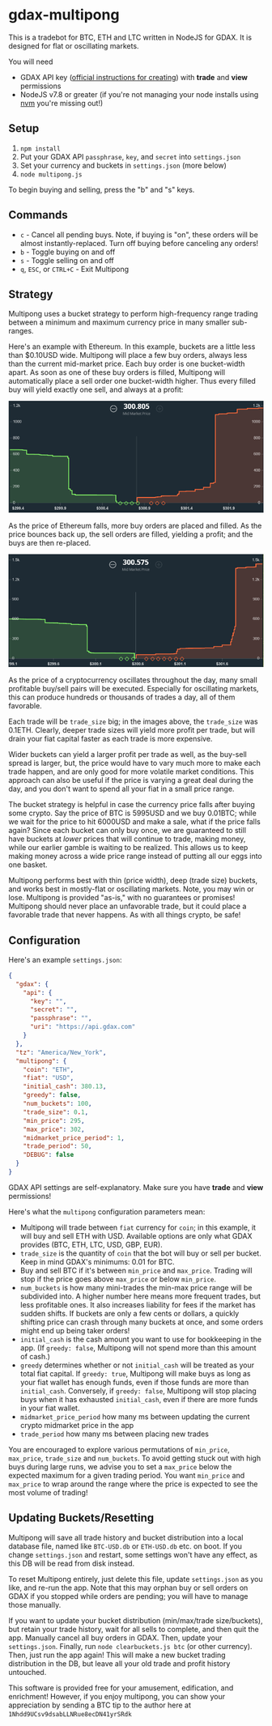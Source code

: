 # gdax-multipong
This is a tradebot for BTC, ETH and LTC written in NodeJS for GDAX.  It is designed for flat or oscillating markets.

You will need
*  GDAX API key ([official instructions for creating](https://support.gdax.com/customer/en/portal/articles/2425383-how-can-i-create-an-api-key-for-gdax-)) with **trade** and **view** permissions
*  NodeJS v7.8 or greater (if you're not managing your node installs using [nvm](https://github.com/creationix/nvm) you're missing out!)

## Setup
1.  `npm install`
1.  Put your GDAX API `passphrase`, `key`, and `secret` into `settings.json`
1.  Set your currency and buckets in `settings.json` (more below)
1.  `node multipong.js`

To begin buying and selling, press the "b" and "s" keys.

## Commands
*  `c` - Cancel all pending buys.  Note, if buying is "on", these orders will be almost instantly-replaced.  Turn off buying before canceling any orders!
*  `b` - Toggle buying on and off
*  `s` - Toggle selling on and off
*  `q`, `ESC`, or `CTRL+C` - Exit Multipong

## Strategy
Multipong uses a bucket strategy to perform high-frequency range trading between a minimum and maximum currency price in many smaller sub-ranges.

Here's an example with Ethereum.  In this example, buckets are a little less than $0.10USD wide.  Multipong will place a few buy orders, always less than the current mid-market price.  Each buy order is one bucket-width apart.  As soon as one of these buy orders is filled, Multipong will automatically place a sell order one bucket-width higher.  Thus every filled buy will yield exactly one sell, and always at a profit:

![](multipong-eth-1.PNG)

As the price of Ethereum falls, more buy orders are placed and filled.  As the price bounces back up, the sell orders are filled, yielding a profit; and the buys are then re-placed.

![](multipong-eth-2.PNG)

As the price of a cryptocurrency oscillates throughout the day, many small profitable buy/sell pairs will be executed.  Especially for oscillating markets, this can produce hundreds or thousands of trades a day, all of them favorable.

Each trade will be `trade_size` big; in the images above, the `trade_size` was 0.1ETH.  Clearly, deeper trade sizes will yield more profit per trade, but will drain your fiat capital faster as each trade is more expensive.

Wider buckets can yield a larger profit per trade as well, as the buy-sell spread is larger, but, the price would have to vary much more to make each trade happen, and are only good for more volatile market conditions.  This approach can also be useful if the price is varying a great deal during the day, and you don't want to spend all your fiat in a small price range.

The bucket strategy is helpful in case the currency price falls after buying some crypto.  Say the price of BTC is 5995USD and we buy 0.01BTC; while we wait for the price to hit 6000USD and make a sale, what if the price falls again?  Since each bucket can only buy once, we are guaranteed to still have buckets at *lower* prices that will continue to trade, making money, while our earlier gamble is waiting to be realized.  This allows us to keep making money across a wide price range instead of putting all our eggs into one basket.

Multipong performs best with thin (price width), deep (trade size) buckets, and works best in mostly-flat or oscillating markets.  Note, you may win or lose.  Multipong is provided "as-is," with no guarantees or promises!  Multipong should never place an unfavorable trade, but it could place a favorable trade that never happens.  As with all things crypto, be safe!

## Configuration
Here's an example `settings.json`:
```json
{
  "gdax": {
    "api": {
      "key": "",
      "secret": "",
      "passphrase": "",
      "uri": "https://api.gdax.com"
    }
  },
  "tz": "America/New_York",
  "multipong": {
    "coin": "ETH",
    "fiat": "USD",
    "initial_cash": 380.13,
    "greedy": false,
    "num_buckets": 100,
    "trade_size": 0.1,
    "min_price": 295,
    "max_price": 302,
    "midmarket_price_period": 1,
    "trade_period": 50,
    "DEBUG": false
  }
}
```

GDAX API settings are self-explanatory.  Make sure you have **trade** and **view** permissions!

Here's what the `multipong` configuration parameters mean:

*  Multipong will trade between `fiat` currency for `coin`; in this example, it will buy and sell ETH with USD.  Available options are only what GDAX provides (BTC, ETH, LTC, USD, GBP, EUR).
*  `trade_size` is the quantity of `coin` that the bot will buy or sell per bucket.  Keep in mind GDAX's minimums: 0.01 for BTC.
*  Buy and sell BTC if it's between `min_price` and `max_price`.  Trading will stop if the price goes above `max_price` or below `min_price`.
*  `num_buckets` is how many mini-trades the min-max price range will be subdivided into.  A higher number here means more frequent trades, but less profitable ones.  It also increases liability for fees if the market has sudden shifts.  If buckets are only a few cents or dollars, a quickly shifting price can crash through many buckets at once, and some orders might end up being taker orders!
*  `initial_cash` is the cash amount you want to use for bookkeeping in the app.  (If `greedy: false`, Multipong will not spend more than this amount of cash.)
*  `greedy` determines whether or not `initial_cash` will be treated as your total fiat capital.  If `greedy: true`, Multipong will make buys as long as your fiat wallet has enough funds, even if those funds are more than `initial_cash`.  Conversely, if `greedy: false`, Multipong will stop placing buys when it has exhausted `initial_cash`, even if there are more funds in your fiat wallet.
*  `midmarket_price_period` how many ms between updating the current crypto midmarket price in the app
*  `trade_period` how many ms between placing new trades

You are encouraged to explore various permutations of `min_price`, `max_price`, `trade_size` and `num_buckets`.  To avoid getting stuck out with high buys during large runs, we advise you to set a `max_price` below the expected maximum for a given trading period.  You want `min_price` and `max_price` to wrap around the range where the price is expected to see the most volume of trading!

## Updating Buckets/Resetting
Multipong will save all trade history and bucket distribution into a local database file, named like `BTC-USD.db` or `ETH-USD.db` etc. on boot.  If you change `settings.json` and restart, some settings won't have any effect, as this DB will be read from disk instead.

To reset Multipong entirely, just delete this file, update `settings.json` as you like, and re-run the app.  Note that this may orphan buy or sell orders on GDAX if you stopped while orders are pending; you will have to manage those manually.

If you want to update your bucket distribution (min/max/trade size/buckets), but retain your trade history, wait for all sells to complete, and then quit the app.  Manually cancel all buy orders in GDAX.  Then, update your `settings.json`.  Finally, run `node clearbuckets.js btc` (or other currency).  Then, just run the app again!  This will make a new bucket trading distribution in the DB, but leave all your old trade and profit history untouched.

This software is provided free for your amusement, edification, and enrichment!  However, if you enjoy multipong, you can show your appreciation by sending a BTC tip to the author here at `1Nhdd9UCsv9dsabLLNRue8ecDN41yrSRdk`
